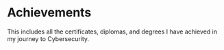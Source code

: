 # Achievements
This includes all the certificates, diplomas, and degrees I have achieved in my journey to Cybersecurity.
